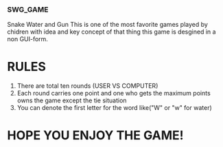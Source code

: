 ### SWG_GAME
Snake Water and Gun
This is one of the most favorite games played by chidren with idea and key concept of that thing this game is desgined in a non GUI-form.
# RULES
1. There are total ten rounds (USER VS COMPUTER)
2. Each round carries one point and one who gets the maximum points owns the game except the tie situation
3. You can denote the first letter for the word like("W" or "w" for water)
# HOPE YOU ENJOY THE GAME!
